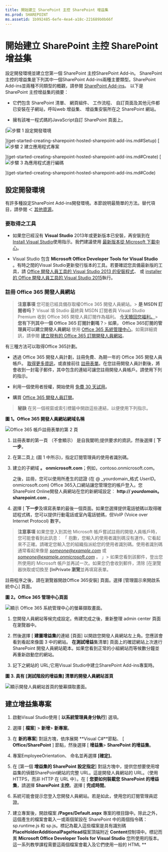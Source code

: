 ```yaml
---
title: 開始建立 SharePoint 主控 SharePoint 增益集
ms.prod: SHAREPOINT
ms.assetid: 1b992485-6efe-4ea4-a18c-221689b0b66f
---
```



# 開始建立 SharePoint 主控 SharePoint 增益集
設定開發環境並建立您第一個 SharePoint 主控SharePoint Add-in。
SharePoint 主控的增益集是下列其中一個SharePoint Add-ins兩種主要類型。SharePoint Add-ins並兩種不同類型的概觀，請參閱 [SharePoint Add-ins](sharepoint-add-ins.md)。 以下是 SharePoint 主控增益集的摘要：
  
    
    


- 它們包含 SharePoint 清單、 網頁組件、 工作流程、 自訂頁面及其他元件都已安裝在子網站，呼叫web 增益集、 增益集安裝所在之 SharePoint 網站。
    
  
- 擁有該唯一程式碼的JavaScript自訂 SharePoint 頁面上。
    
  

 [![步驟 1 設定開發環境](images/6d3bbe0a-399e-4747-9e1a-01d42954ce32.png)
  
    
    
](get-started-creating-sharepoint-hosted-sharepoint-add-ins.md#Setup) [![步驟 2 建立應用程式專案](images/d69871f6-c503-463b-bf96-4b6d7306c313.png)
  
    
    
](get-started-creating-sharepoint-hosted-sharepoint-add-ins.md#Create) [![步驟 3 為應用程式進行編碼](images/e5f8a9a2-e5fb-42d1-b19a-300178c626fb.png)
  
    
    
](get-started-creating-sharepoint-hosted-sharepoint-add-ins.md#Code)
  
    
    


## 設定開發環境
<a name="Setup"> </a>

有許多種設定SharePoint Add-ins開發環境。本節說明最簡單的方法。替代項目，請參閱 ＜ [其他資源](#bk_addresources)。
  
    
    

### 要取得之工具


- 如果您已經沒有 **Visual Studio** 2013年或更新版本已安裝，再安裝到在 [Install Visual Studio](http://msdn.microsoft.com/library/da049020-cfda-40d7-8ff4-7492772b620f.aspx)使用指示。我們建議使用 [最新版本從 Microsoft 下載中心](https://www.visualstudio.com/downloads/download-visual-studio-vs)。
    
  
- Visual Studio 包含 **Microsoft Office Developer Tools for Visual Studio** 。有時之間的Visual Studio更新發行版本的工具。若要確認您具備最新版的工具，請 [Office 開發人員工具的 Visual Studio 2013 的安裝程式](http://aka.ms/OfficeDevToolsForVS2013)、 或 [installer 的 Office 開發人員工具的 Visual Studio 2015](http://aka.ms/OfficeDevToolsForVS2015)執行。
    
  

### 註冊 Office 365 開發人員網站
<a name="o365_signup"> </a>


> **注意事項**
> 您可能已經具備存取權Office 365 開發人員網站。> **是 MSDN 訂閱者吗？** Visual 項 Studio 最終與 MSDN 訂閱者與 Visual Studio Premium 收到 Office 365 開發人員訂閱作為福利。 [今天贖回您福利。](https://msdn.microsoft.com/subscriptions/manage/default.aspx)> **您有下列其中一個 Office 365 訂閱計劃嗎？**> **如果， Office 365訂閱的管理員可以建立開發人員網站** 使用 [Office 365 系統管理中心](https://portal.microsoftonline.com/admin/default.aspx)。如需詳細資訊，請參閱 [建立現有的 Office 365 訂閱開發人員網站](create-a-developer-site-on-an-existing-office-365-subscription.md)。
  
    
    

有三種方法可以取得Office 365計劃。
  
    
    

- 透過 Office 365 開發人員計劃，註冊免費、為期一年的 Office 365 開發人員帳戶。 [取得更多資訊](http://dev.office.com/devprogram)，或直接前往 [註冊表單](https://profile.microsoft.com/RegSysProfileCenter/wizardnp.aspx?wizid=14b845d0-938c-45af-b061-f798fbb4d170)。在您註冊開發人員計劃後，將會收到一封電子郵件，其中包含的連結可讓您註冊開發人員帳戶。請使用下列的指示。
    
  
- 利用一個使用者授權，開始使用 [免費 30 天試用](https://portal.microsoftonline.com/Signup/MainSignUp.aspx?OfferId=6881A1CB-F4EB-4db3-9F18-388898DAF510&amp;DL=DEVELOPERPACK)。
    
  
- 購買  [Office 365 開發人員訂閱](https://portal.microsoftonline.com/Signup/MainSignUp.aspx?OfferId=C69E7747-2566-4897-8CBA-B998ED3BAB88&amp;DL=DEVELOPERPACK)。
    
  

> **秘訣**
> 在另一個視窗或索引標籤中開啟這些連結，以便使用下列指示。
  
    
    


**圖 1。Office 365 開發人員網站網域名稱**

  
    
    

  
    
    
![Office 365 帳戶註冊表單的第 2 頁](images/ff384c69-56bf-4ceb-81c3-8b874e2407f0.png)
  
    
    

  
    
    

  
    
    

1. 註冊表單的第一頁 （不會顯示） 是自我闡明;提供要求的資訊，然後選擇 [ **下一步**。
    
  
2. 在第二頁上 (圖 1 中所示)，指定訂閱管理員的使用者識別碼。
    
  
3. 建立的子網域 **。 onmicrosoft.com**；例如，contoso.onmicrosoft.com。
    
    之後，註冊，您可以使用所產生的認證 (在 @ _yourdomain_格式 _UserID_。 onmicrosoft.com) Office 365入口網站讓您管理您的帳戶登入。您SharePoint Online開發人員網站在您的新網域設定︰ **http:// _yourdomain_。 sharepoint.com** 。
    
  
4. 選擇 [ **下一步**及填寫表單的最後一個頁面。如果您選擇提供電話號碼以取得確認程式碼，您可以提供行動電話或室內電話號碼，但VoIP (Voice over Internet Protocol) 數字。
    
  

    
> **注意事項**
> 如果您登入到其他 Microsoft 帳戶嘗試註冊的開發人員帳戶時，您可能會看到此訊息： 「 抱歉，您輸入的使用者識別碼沒有運作。它看起來不正確。請確定您輸入您的組織指派給您的使用者識別碼。使用者識別碼通常看起來像是 *someone@example.com*  或 *someone@example.onmicrosoft.com*  。 」> 如果您看到該郵件，登出您所使用的 Microsoft 帳戶並再試一次。如果您仍會收到郵件，清除 [在瀏覽器快取或切換至 **[InPrivate 瀏覽**並再填寫表單。
  
    
    

註冊程序之後，請在瀏覽器開啟Office 365安裝] 頁面。選擇 [管理圖示來開啟系統中心] 頁面。
  
    
    

**圖 2。Office 365 管理中心頁面**

  
    
    

  
    
    
![顯示 Office 365 系統管理中心的螢幕擷取畫面。](images/SP15_Office365AdminInset_border.png)
  
    
    

  
    
    

1. 您開發人員網站等候完成設定。佈建完成之後，重新整理 admin center 頁面在瀏覽器中。
    
  
2. 然後選擇 [ **建置增益集**的連結 [頁面] 以開啟您開發人員網站左上角。您應該會看到看起來像圖 3 中的網站。 **在測試增益**集清單] 頁面上的確認網站上次進行 SharePoint 開發人員網站範本。如果您看到正常的小組網站而等候數分鐘並再重新啟動您的網站。
    
  
3. 記下之網站的 URL;它用Visual Studio中建立SharePoint Add-ins專案時。
    
  

**圖 3. 具有 [測試階段的增益集] 清單的開發人員網站首頁**

  
    
    

  
    
    
![顯示開發人員網站首頁的螢幕擷取畫面。](images/SP15_DeveloperSiteHome_border.png)
  
    
    

  
    
    

  
    
    

## 建立增益集專案
<a name="Create"> </a>


1. 啟動Visual Studio使用 [ **以系統管理員身分執行**] 選項。
    
  
2. 選擇 [ **檔案**] > **新增**> **新專案**。
    
  
3. 在 **新的專案**] 對話方塊，依序展開 **Visual C#**節點、 [ **Office/SharePoint** ] 節點，然後選擇 [ **增益集**> **SharePoint 的增益集**。
    
  
4. 專案EmployeeOrientation、 命名並再選擇 **[確定]**。
    
  
5. 在 [第一個 **增益集的 SharePoint 設定指定**] 對話方塊中，提供您想要使用增益集的偵錯SharePoint網站的完整 URL。這是開發人員網站的 URL。（使用 HTTPS，而非 HTTP 在 URL 中）。在 [ **您要如何裝載您 SharePoint 的增益集**，請選擇 **SharePoint 主控**。選擇 [ **完成時間**。
    
  
6. 系統可能會提示您登入您開發人員網站。若是如此，使用您的訂閱管理員認證。
    
  
7. 建立專案後，開啟檔案 **/Pages/Default.aspx** 專案的根目錄中。除此之外，這個產生的檔案會載入一或兩個架設在 SharePoint 中的兩個指令碼： sp.runtime.js 和 sp.js。標記為載入這些檔案是具有識別碼 **PlaceHolderAdditionalPageHead**檔案頂端附近 **Content**控制項中。標記而異 **Microsoft Office Developer Tools for Visual Studio** 您所使用的版本。這一系列教學課程需要這兩個檔案會載入及它們使用一般的 HTML **<script>**標籤、 不 **<SharePoint:ScriptLink>**標籤載入。確定下列幾行 **PlaceHolderAdditionalPageHead**控制項 *正上方*  中線條 `<meta name="WebPartPageExpansion" content="full" />`：
    
  ```
  
<script type="text/javascript" src="/_layouts/15/sp.runtime.js"></script>
<script type="text/javascript" src="/_layouts/15/sp.js"></script> 

  ```


    再也會載入一個還是這些檔案的其他任何其他標記檔案中搜尋並移除重複標記。儲存並關閉檔案。
    
  

## 程式碼增益集
<a name="Code"> </a>

針對您第一個 SharePoint 主控SharePoint Add-in，我們將會包含傳統的 SharePoint 延伸模組： 自訂清單及清單執行個體。
  
    
    

1. 在 **方案總管**] 中開啟 AppManifest.xml 檔案。
    
  
2. 資訊清單的設計工具開啟，加入時 **Title** ] 欄位中單字之間的空格，讓它可讀取員工方向。(不要 *變更 [ **Name** ] 欄位中*  。)
    
  
3. 儲存並關閉檔案。
    
  
4. 以滑鼠右鍵按一下 [ **方案總管**中的專案並選擇 [ **新增**> **新資料夾**。 名稱列出的資料夾。
    
  
5. 以滑鼠右鍵按一下新資料夾並選擇 [ **新增]** > **新增項目**。[ **新增項目**] 對話方塊隨即開啟 **Office/SharePoint** ] 節點。
    
  
6. 選擇 **清單**。指定其名稱NewEmployeeOrientation，，然後選擇 [ **新增]**。
    
  
7. 在 **SharePoint 自訂精靈**] 的 [ **選擇清單設定**] 頁面上保留清單顯示名稱的預設 **NewEmployeeOrientation**、 選擇 [ **建立可自訂清單範本和它的清單執行個體**] 選項按鈕，然後在下拉式清單選擇 [ **預設 （自訂清單）** 。然後選擇 [ **完成時間**。
    
  
8. 精靈會建立名為 **NewEmployeeOrientationInstance**子清單執行個體 **NewEmployeeOrientation**清單範本。可能會開啟清單設計。它用在後續步驟。
    
  
9. 展開 [ **NewEmployeeOrientationInstance**節點在 **方案總管**中，如果它已經不是，以便您可以清楚區別是清單 *執行個體*  的清單 *範本*  子項 elements.xml 檔案中的子系 elements.xml 檔案。
    
   **方案總管中的 [清單] 節點**

  

     ![列出含有子 NewEmployeeOrientation 範本的資料夾，而範本本身有三個子系：NewEmployeeOrientationInstance、elements.xml 檔案和 schema.xml 檔案。執行個體本身具有名為 elements.xml 的子系。](images/10e5d116-d24b-4a44-bfff-cfbf2f971b1e.PNG)
  

    
    
  
10. 開啟 [ **NewEmployeeOrientation**清單範本的 elements.xml 子系]。
    
  
11. 使其更容易使用的 **DisplayName**屬性 （不 **Name**屬性） 加入空格: "新員工方向"。
    
  
12. 將 **Description**屬性設定為「 關於新員工方向資訊 」。
    
  
13. 將所有其他屬性保留在其預設值、 儲存檔案並關閉。
    
  
14. 如果未開啟設計程式] 清單，選擇 **NewEmployeeOrientation**節點 [ **方案總管**中。
    
  
15. 開啟設計工具] 的 [ **清單**] 索引標籤。這個索引標籤用來設定特定值清單 *執行個體*  、 不清單 *範本*  ，但有某些加以繼承自範本的預設值。
    
  
16. 在這個索引標籤上的值變更為下列：
    
  - **標題**：西雅圖新員工
    
  
  - **清單 URL**︰清單/NewEmployeesInSeattle
    
  
  - **描述**： Seattle 新員工。
    
  

    保留在其預設狀態的核取方塊、 儲存檔案並關閉設計。
    
  
17. 清單執行個體可能會在 **方案總管**中有其舊的名稱。若是如此，請開啟 **NewEmployeeOrientationInstance**快顯功能表，並選擇 [ **重新命名**、 名稱變更為NewEmployeesInSeattle。
    
  
18. 開啟 schema.xml 檔案。
    
  
19. **BaseViewID**值是"0" **View**元素，取代下列標記為現有 **ViewFields**元素。（如名為 `Title` **FieldRef**使用完全這個 GUID）。
    
     *分行符號可能會在此自動產生 schema.xml 檔案中的奇數 places 甚至。請確定您已經找到相符的 begin 和 end 標記為 **ViewFields**項目。新增以改善可讀性分行符號。* 
    


  ```
  
<ViewFields>
  <FieldRef Name="Title" ID="{fa564e0f-0c70-4ab9-b863-0177e6ddd247}" DisplayName="Employee" />
 </ViewFields>
  ```

20. 仍在 schema.xml 檔案並將其 **BaseViewID**值為"1"的 **View**元素中用下列標記來取代現有的 **ViewFields**元素。（如名為 `LinkTitle` **FieldRef**使用完全這個 GUID）。
    
  ```
  
<ViewFields>
  <FieldRef Name="LinkTitle" ID="{82642ec8-ef9b-478f-acf9-31f7d45fbc31}" DisplayName="Employee" />
</ViewFields>
  ```

21. 儲存並關閉 schema.xml 檔案。
    
  
22. 開啟 [是] 清單 *執行個體* **NewEmployeesInSeattle** (而不是清單 *範本* **NewEmployeeOrientation**子項 elements.xml) 子項 elements.xml 檔案。
    
  
23. 在此檔案中，填入部分初始的資料清單。您這麼做為 **ListInstance**元素的子元素新增下列 **Data**元素標記。
    
  ```
  
<Data>
  <Rows>
    <Row>
      <Field Name="Title">Tom Higginbotham</Field>
    </Row>
    <Row>
      <Field Name="Title">Satomi Hayakawa</Field>
    </Row>
    <Row>
      <Field Name="Title">Cassi Hicks</Field>
    </Row>
    <Row>
      <Field Name="Title">Lertchai Treetawatchaiwong</Field>
    </Row>
  </Rows>
</Data>
  ```

24. 儲存並關閉檔案。
    
  
25. 在 [ **方案總管**] 中，按兩下 **Feature1**開啟 Feature designer。在設計工具中， **標題**新員工方向元件及設為清單和取得導向至公司的員工的其他元件的 **描述**。儲存檔案並關閉設計程式]。
    
  
26. 如果未自動更名 **Feature1** **方案總管**中，開啟捷徑功能表、 選擇 [ **重新命名**、 和NewEmployeeOrientationComponents重新命名。
    
  
27. 開啟 Default.aspx 檔案。
    
  
28. 尋找具有識別碼 **PlaceHolderPageTitleInTitleArea**的 ASP.NET **Content**項目。取代預設的字串"頁面 Title"與"新員工的位置」。
    
  
29. 尋找與識別碼 **PlaceHolderMain**的 ASP.NET **Content**元素。 *取代*  其中具有下列標記的內容。 ` _spPageContextInfo`是頁面中自動包含 SharePoint JavaScript物件。它的 `webAbsoluteUrl`屬性會傳回增益集網頁的 URL。
    
  ```XML
  
<p><asp:HyperLink runat="server"
    NavigateUrl="JavaScript:window.location = _spPageContextInfo.webAbsoluteUrl + '/Lists/NewEmployeesInSeattle/AllItems.aspx';" 
    Text="New Employees in Seattle" /></p>

  ```


## 增益集執行及測試清單
<a name="Code"> </a>


  
    
    

1. 使用 F5 鍵以部署及執行您的增益集Visual Studio讓您測試 SharePoint 網站上的增益集的暫存安裝並立即執行增益集 （若要找出使用者如何執行已安裝的SharePoint Add-in，請參閱 [下一個步驟](#Nextsteps)）。
    
  
2. 增益集的預設頁面開啟時，選擇 **新員工 Seattle**連結以開啟 [自訂清單執行個體。
    
   **預設頁面和清單檢視頁面**

  

     ![增益集的預設頁面會與其標題 [依位置的新進員工] 一起顯示。有標示為 [西雅圖新進員工] 的連結。來自此連結的箭號指向清單的清單檢視頁面。它的標題為 [西雅圖新進員工] 且其下有此清單。](images/9dc5cefe-083a-4807-bee6-473001f23db9.png)
  

    
    
  
3. 新增並從清單中刪除項目。
    
  
4. 若要結束偵錯工作階段，關閉瀏覽器視窗或停止在Visual Studio中偵錯。每次您按 F5、 Visual Studio會撤銷舊版增益集和安裝最新的其中一個。
    
  
5. 您將會使用此增益集及Visual Studio解決方案其他篇文章和是一個增益集要撤銷個好習慣完成您的最後一次一段使用它。以滑鼠右鍵按一下 [ **方案總管]**中的專案，並選擇 **Retract**。
    
  

## 
<a name="Nextsteps"> </a>

到目前為止，不太多方向的資訊清單中。我們將此系列中新增一些中更新的文章。不過，首先，會從編碼以了解部署中 [部署及安裝 SharePoint 主控 SharePoint 增益集](deploy-and-install-a-sharepoint-hosted-sharepoint-add-in.md)SharePoint Add-ins簡短符號。
  
    
    

